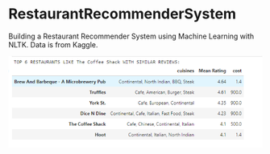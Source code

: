 # RestaurantRecommenderSystem

Building a Restaurant Recommender System using Machine Learning with NLTK. Data is from Kaggle.

![Conclusion](https://github.com/Vu5e/RestaurantRecommenderSystem/blob/main/Raw/1.png)
